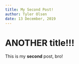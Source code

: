 ```yaml
---
title: My Second Post!
author: Tyler Olsen
date: 13 December, 2019
---
```


# ANOTHER title!!!
This is my **second** post, bro!